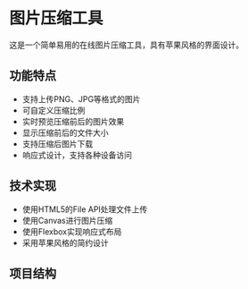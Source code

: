 # 图片压缩工具

这是一个简单易用的在线图片压缩工具，具有苹果风格的界面设计。

## 功能特点

- 支持上传PNG、JPG等格式的图片
- 可自定义压缩比例
- 实时预览压缩前后的图片效果
- 显示压缩前后的文件大小
- 支持压缩后图片下载
- 响应式设计，支持各种设备访问

## 技术实现

- 使用HTML5的File API处理文件上传
- 使用Canvas进行图片压缩
- 使用Flexbox实现响应式布局
- 采用苹果风格的简约设计

## 项目结构 